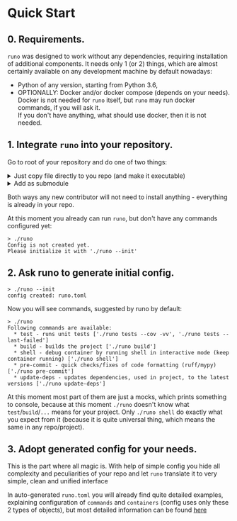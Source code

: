 # Quick Start

## 0. Requirements.

`runo` was designed to work without any dependencies, 
requiring installation of additional components. 
It needs only 1 (or 2) things, which are almost certainly available
on any development machine by default nowadays:
- Python of any version, starting from Python 3.6,
- OPTIONALLY: Docker and/or docker compose (depends on your needs).  
  Docker is not needed for `runo` itself, but `runo` may run docker commands,
  if you will ask it.  
  If you don't have anything, what should use docker, then it is not needed.

## 1. Integrate `runo` into your repository.

Go to root of your repository and do one of two things:
<details>
<summary>Just copy file directly to you repo (and make it executable)</summary>

```
wget https://raw.githubusercontent.com/frwl404/runo/refs/heads/master/runo &&\
chmod 755 runo
```
</details>

<details>
<summary>Add as submodule</summary>

```
git submodule add git@github.com:frwl404/runo.git .runo &&\
ln -s .runo/runo runo
```
</details>

Both ways any new contributor will not need to install anything - 
everything is already in your repo.  

At this moment you already can run `runo`, but don't have 
any commands configured yet:
```
> ./runo 
Config is not created yet.
Please initialize it with './runo --init'
```

## 2. Ask runo to generate initial config.

```
> ./runo --init
config created: runo.toml
```

Now you will see commands, suggested by runo by default:
```
> ./runo
Following commands are available:
  * test - runs unit tests ['./runo tests --cov -vv', './runo tests --last-failed']
  * build - builds the project ['./runo build']
  * shell - debug container by running shell in interactive mode (keep container running) ['./runo shell']
  * pre-commit - quick checks/fixes of code formatting (ruff/mypy) ['./runo pre-commit']
  * update-deps - updates dependencies, used in project, to the latest versions ['./runo update-deps']
```
At this moment most part of them are just a mocks, which prints something to console,
because at this moment `./runo` doesn't know what `test`/`build`/`...` means for your project.
Only `./runo shell` do exactly what you expect from it (because it is quite universal thing, which means the same in any repo/project).

## 3. Adopt generated config for your needs.

This is the part where all magic is. 
With help of simple config you hide all complexity and peculiarities 
of your repo and let `runo` translate it to very simple,
clean and unified interface

In auto-generated `runo.toml` you will already find quite detailed examples,
explaining configuration of `commands` and `containers` (config uses only these 
2 types of objects), but most detailed information can be found [here](CONFIG.md)

